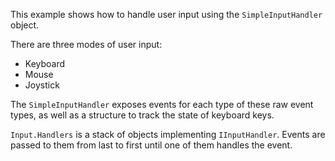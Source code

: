 ﻿This example shows how to handle user input using the 
`SimpleInputHandler` object.

There are three modes of user input:

* Keyboard
* Mouse
* Joystick

The `SimpleInputHandler` exposes events for each type of
these raw event types, as well as a structure to track
the state of keyboard keys.

`Input.Handlers` is a stack of objects implementing 
`IInputHandler`. Events are passed to them from 
last to first until one of them handles the event.
